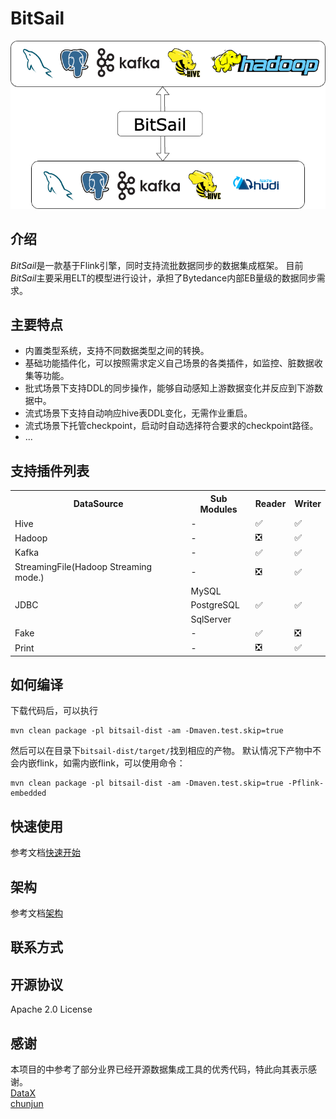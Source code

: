 # BitSail

![](docs/images/bitsail.png)


## 介绍

*BitSail*是一款基于Flink引擎，同时支持流批数据同步的数据集成框架。
目前*BitSail*主要采用ELT的模型进行设计，承担了Bytedance内部EB量级的数据同步需求。<br/>

## 主要特点

- 内置类型系统，支持不同数据类型之间的转换。
- 基础功能插件化，可以按照需求定义自己场景的各类插件，如监控、脏数据收集等功能。
- 批式场景下支持DDL的同步操作，能够自动感知上游数据变化并反应到下游数据中。
- 流式场景下支持自动响应hive表DDL变化，无需作业重启。
- 流式场景下托管checkpoint，启动时自动选择符合要求的checkpoint路径。
- ...

## 支持插件列表
<table>
  <tr>
    <th>DataSource</th>
    <th>Sub Modules</th>
    <th>Reader</th>
    <th>Writer</th>
  </tr>
  <tr>
    <td>Hive</td>
    <td>-</td>
    <td>✅</td>
    <td>✅</td>
  </tr>
  <tr>
    <td>Hadoop</td>
    <td>-</td>
    <td>❎</td>
    <td>✅</td>
  </tr>
  <tr>
    <td>Kafka</td>
    <td>-</td>
    <td>✅</td>
    <td>✅</td>
  </tr>
  <tr>
    <td>StreamingFile(Hadoop Streaming mode.)</td>
    <td>-</td>
    <td>❎</td>
    <td>✅</td>
  </tr>
  <tr>
    <td rowspan="3">JDBC</td>
    <td>MySQL</td>
    <td rowspan="3">✅</td>
    <td rowspan="3">✅</td>
  </tr>
  <tr>
    <td>PostgreSQL</td>
  </tr>
  <tr>
    <td>SqlServer</td>
  </tr>
  <tr>
    <td>Fake</td>
    <td>-</td>
    <td>✅</td>
    <td>❎</td>
  </tr>
  <tr>
    <td>Print</td>
    <td>-</td>
    <td>❎</td>
    <td>✅</td>
  </tr>
</table>

## 如何编译

下载代码后，可以执行

```
mvn clean package -pl bitsail-dist -am -Dmaven.test.skip=true
```

然后可以在目录下`bitsail-dist/target/`找到相应的产物。
默认情况下产物中不会内嵌flink，如需内嵌flink，可以使用命令：

```
mvn clean package -pl bitsail-dist -am -Dmaven.test.skip=true -Pflink-embedded
```

## 快速使用

参考文档[快速开始](docs/quickstart.md)

## 架构

参考文档[架构](docs/introduction.md)

## 联系方式

## 开源协议

Apache 2.0 License

## 感谢

本项目的中参考了部分业界已经开源数据集成工具的优秀代码，特此向其表示感谢。<br/>
[DataX](https://github.com/alibaba/DataX)<br/>
[chunjun](https://github.com/DTStack/chunjun)<br/>




